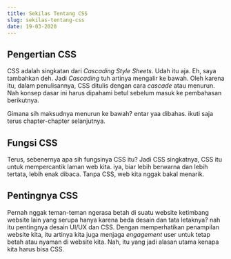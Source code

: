 ```yaml
---
title: Sekilas Tentang CSS
slug: sekilas-tentang-css
date: 19-03-2020
---
```


## Pengertian CSS

CSS adalah singkatan dari *Cascading Style Sheets*. Udah itu aja. Eh, saya tambahkan deh. Jadi *Cascading* tuh artinya mengalir ke bawah. Oleh karena itu, dalam penulisannya, CSS ditulis dengan cara *cascade* atau menurun. Nah konsep dasar ini harus dipahami betul sebelum masuk ke pembahasan berikutnya.

Gimana sih maksudnya menurun ke bawah? entar yaa dibahas. ikuti saja terus chapter-chapter selanjutnya.


## Fungsi CSS

Terus, sebenernya apa sih fungsinya CSS itu? Jadi CSS singkatnya, CSS itu untuk mempercantik laman web kita. iya, biar lebih berwarna dan lebih tertata, lebih enak dibaca. Tanpa CSS, web kita nggak bakal menarik.


## Pentingnya CSS

Pernah nggak teman-teman ngerasa betah di suatu website ketimbang website lain yang serupa hanya karena beda desain dan tata letaknya? nah itu pentingnya desain UI/UX dan CSS. Dengan memperhatikan penampilan website kita, itu artinya kita juga menjaga *engagement* user untuk tetap betah atau nyaman di website kita. Nah, itu yang jadi alasan utama kenapa kita harus bisa CSS.


